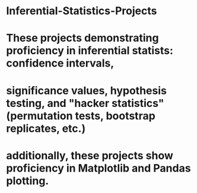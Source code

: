 # Inferential-Statistics-Projects
# These projects demonstrating proficiency in inferential statists: confidence intervals, 
# significance values, hypothesis testing, and "hacker statistics" (permutation tests, bootstrap replicates, etc.)
# additionally, these projects show proficiency in Matplotlib and Pandas plotting.
